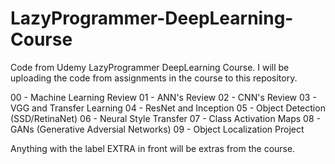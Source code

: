 # LazyProgrammer-DeepLearning-Course
Code from Udemy LazyProgrammer DeepLearning Course.
I will be uploading the code from assignments in the course to this repository. 

00 - Machine Learning Review
01 - ANN's Review
02 - CNN's Review
03 - VGG and Transfer Learning
04 - ResNet and Inception
05 - Object Detection (SSD/RetinaNet)
06 - Neural Style Transfer
07 - Class Activation Maps
08 - GANs (Generative Adversial Networks)
09 - Object Localization Project

Anything with the label EXTRA in front will be extras from the course. 
